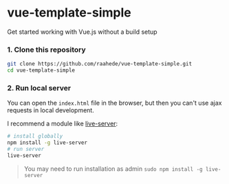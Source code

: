 # vue-template-simple
Get started working with Vue.js without a build setup

### 1. Clone this repository

```zsh
git clone https://github.com/raahede/vue-template-simple.git
cd vue-template-simple
```

### 2. Run local server
You can open the `index.html` file in the browser, but then you can't use ajax requests in local development.

I recommend a module like [live-server](https://www.npmjs.com/package/live-server):

```zsh
# install globally
npm install -g live-server
# run server
live-server
```
> You may need to run installation as admin `sudo npm install -g live-server`
